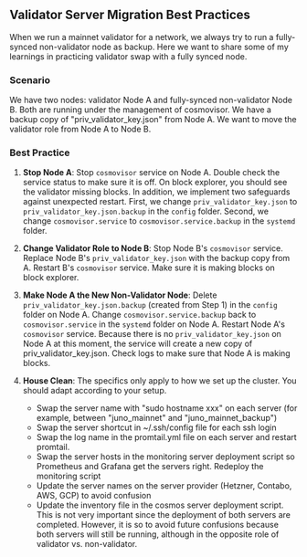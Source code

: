 ## Validator Server Migration Best Practices

When we run a mainnet validator for a network, we always try to run a fully-synced non-validator node as backup. Here we want to share some of my learnings in practicing validator swap with a fully synced node.

### Scenario

We have two nodes: validator Node A and fully-synced non-validator Node B. Both are running under the management of cosmovisor. We have a backup copy of "priv_validator_key.json" from Node A. We want to move the validator role from Node A to Node B.

### Best Practice

1. **Stop Node A**: Stop `cosmovisor` service on Node A. Double check the service status to make sure it is off. On block explorer, you should see the validator missing blocks. In addition, we implement two safeguards against unexpected restart. First, we change `priv_validator_key.json` to `priv_validator_key.json.backup` in the `config` folder. Second, we change `cosmovisor.service` to `cosmovisor.service.backup` in the `systemd` folder.

2. **Change Validator Role to Node B**: Stop Node B's `cosmovisor` service. Replace Node B's `priv_validator_key.json` with the backup copy from A. Restart B's `cosmovisor` service. Make sure it is making blocks on block explorer.

3. **Make Node A the New Non-Validator Node**: Delete `priv_validator_key.json.backup` (created from Step 1) in the `config` folder on Node A. Change `cosmovisor.service.backup` back to `cosmovisor.service` in the `systemd` folder on Node A. Restart Node A's `cosmovisor` service. Because there is no `priv_validator_key.json` on Node A at this moment, the service will create a new copy of priv_validator_key.json. Check logs to make sure that Node A is making blocks.

4. **House Clean**: The specifics only apply to how we set up the cluster. You should adapt according to your setup.
   - Swap the server name with "sudo hostname xxx" on each server (for example, between "juno_mainnet" and "juno_mainnet_backup")
   - Swap the server shortcut in ~/.ssh/config file for each ssh login
   - Swap the log name in the promtail.yml file on each server and restart promtail.
   - Swap the server hosts in the monitoring server deployment script so Prometheus and Grafana get the servers right. Redeploy the monitoring script
   - Update the server names on the server provider (Hetzner, Contabo, AWS, GCP) to avoid confusion
   - Update the inventory file in the cosmos server deployment script. This is not very important since the deployment of both servers are completed. However, it is so to avoid future confusions because both servers will still be running, although in the opposite role of validator vs. non-validator.
